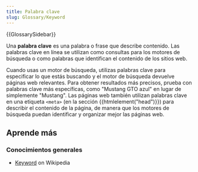 ```yaml
---
title: Palabra clave
slug: Glossary/Keyword
---
```


{{GlossarySidebar}}

Una **palabra clave** es una palabra o frase que describe contenido. Las palabras clave en línea se utilizan como consultas para los motores de búsqueda o como palabras que identifican el contenido de los sitios web.

Cuando usas un motor de búsqueda, utilizas palabras clave para especificar lo que estás buscando y el motor de búsqueda devuelve páginas web relevantes. Para obtener resultados más precisos, prueba con palabras clave más específicas, como "Mustang GTO azul" en lugar de simplemente "Mustang". Las páginas web también utilizan palabras clave en una etiqueta `<meta>` (en la sección {{htmlelement("head")}}) para describir el contenido de la página, de manera que los motores de búsqueda puedan identificar y organizar mejor las páginas web.

## Aprende más

### Conocimientos generales

- [Keyword](https://es.wikipedia.org/wiki/Keyword_research) on Wikipedia
